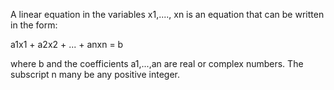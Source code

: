 A linear equation in the variables x1,...., xn is an equation that can be written in the form:

a1x1 + a2x2 + ... + anxn = b

where b and the coefficients a1,...,an are real or complex numbers. The subscript n many be any positive integer.
